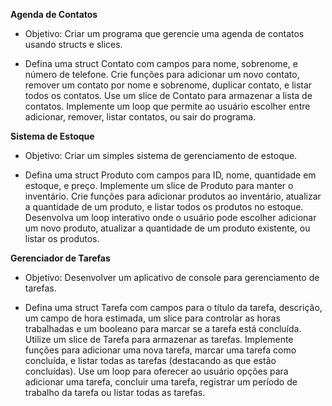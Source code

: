 **Agenda de Contatos**
- Objetivo: Criar um programa que gerencie uma agenda de contatos usando structs e slices.

- Defina uma struct Contato com campos para nome, sobrenome, e número de telefone.
Crie funções para adicionar um novo contato, remover um contato por nome e sobrenome, duplicar contato, e listar todos os contatos.
Use um slice de Contato para armazenar a lista de contatos.
Implemente um loop que permite ao usuário escolher entre adicionar, remover, listar contatos, ou sair do programa.

**Sistema de Estoque**
- Objetivo: Criar um simples sistema de gerenciamento de estoque.

- Defina uma struct Produto com campos para ID, nome, quantidade em estoque, e preço.
Implemente um slice de Produto para manter o inventário.
Crie funções para adicionar produtos ao inventário, atualizar a quantidade de um produto, e listar todos os produtos no estoque.
Desenvolva um loop interativo onde o usuário pode escolher adicionar um novo produto, atualizar a quantidade de um produto existente, ou listar os produtos.

**Gerenciador de Tarefas**
- Objetivo: Desenvolver um aplicativo de console para gerenciamento de tarefas.

- Defina uma struct Tarefa com campos para o título da tarefa, descrição, um campo de hora estimada, um slice para controlar as horas trabalhadas e um booleano para marcar se a tarefa está concluída.
Utilize um slice de Tarefa para armazenar as tarefas.
Implemente funções para adicionar uma nova tarefa, marcar uma tarefa como concluída, e listar todas as tarefas (destacando as que estão concluídas).
Use um loop para oferecer ao usuário opções para adicionar uma tarefa, concluir uma tarefa, registrar um período de trabalho da tarefa ou listar todas as tarefas.